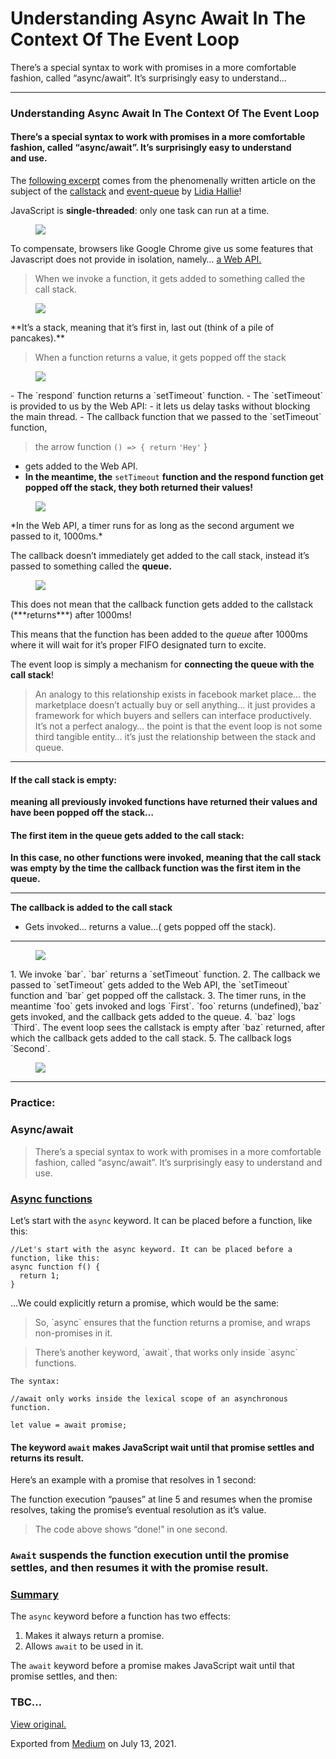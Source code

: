 # Understanding Async Await In The Context Of The Event Loop

There’s a special syntax to work with promises in a more comfortable fashion, called “async/await”. It’s surprisingly easy to understand…

---

### Understanding Async Await In The Context Of The Event Loop

#### There’s a special syntax to work with promises in a more comfortable fashion, called “async/await”. It’s surprisingly easy to understand and use.

The <a href="https://dev.to/lydiahallie/javascript-visualized-promises-async-await-5gke" class="markup--anchor markup--p-anchor">following excerpt</a> comes from the phenomenally written article on the subject of the <a href="https://dev.to/lydiahallie/javascript-visualized-promises-async-await-5gke" class="markup--anchor markup--p-anchor">callstack</a> and <a href="https://dev.to/lydiahallie/javascript-visualized-event-loop-3dif" class="markup--anchor markup--p-anchor">event-queue</a> by <a href="https://dev.to/lydiahallie" class="markup--anchor markup--p-anchor">Lidia Hallie</a>!

JavaScript is **single-threaded**: only one task can run at a time.

<figure><img src="https://cdn-images-1.medium.com/max/800/0*SLsSFiq0R6OSo89a.jpg" class="graf-image" /></figure>To compensate, browsers like Google Chrome give us some features that Javascript does not provide in isolation, namely… <a href="https://developer.mozilla.org/en-US/docs/Learn/JavaScript/Client-side_web_APIs/Introduction" class="markup--anchor markup--p-anchor">a Web API.</a>

> When we invoke a function, it gets added to something called the call stack.

<figure><img src="https://cdn-images-1.medium.com/max/800/0*MvjUSu6XfEuJWm6x.gif" class="graf-image" /></figure>**It’s a stack, meaning that it’s first in, last out (think of a pile of pancakes).**

> When a function returns a value, it gets popped off the stack

<figure><img src="https://cdn-images-1.medium.com/max/800/1*b31hiO4ynbDLRrXWEFF4aQ.png" class="graf-image" /></figure>-   <span id="590c">The `respond` function returns a `setTimeout` function.</span>
-   <span id="f2f9">The `setTimeout` is provided to us by the Web API:</span>
-   <span id="5493">it lets us delay tasks without blocking the main thread.</span>
-   <span id="2cbc">The callback function that we passed to the `setTimeout` function,</span>

> the arrow function `() => { return` `'Hey'` }

- <span id="8b76">gets added to the Web API.</span>
- <span id="1691">**In the meantime, the** `setTimeout` **function and the respond function get popped off the stack, they both returned their values!**</span>

<figure><img src="https://cdn-images-1.medium.com/max/800/1*b31hiO4ynbDLRrXWEFF4aQ.png" class="graf-image" /></figure>*In the Web API, a timer runs for as long as the second argument we passed to it, 1000ms.*

The callback doesn’t immediately get added to the call stack, instead it’s passed to something called the **queue.**

<figure><img src="https://cdn-images-1.medium.com/max/800/1*b31hiO4ynbDLRrXWEFF4aQ.png" class="graf-image" /></figure>This does not mean that the callback function gets added to the callstack (***returns***) after 1000ms!

This means that the function has been added to the _queue_ after 1000ms where it will wait for it’s proper FIFO designated turn to excite.

<span class="graf-dropCap">T</span>he event loop is simply a mechanism for **connecting the queue with the call stack**!

> An analogy to this relationship exists in facebook market place… the marketplace doesn’t actually buy or sell anything… it just provides a framework for which buyers and sellers can interface productively. It’s not a perfect analogy… the point is that the event loop is not some third tangible entity… it’s just the relationship between the stack and queue.

---

#### If the call stack is empty:

**meaning all previously invoked functions have returned their values and have been popped off the stack…**

#### The first item in the queue gets added to the call stack:

**In this case, no other functions were invoked, meaning that the call stack was empty by the time the callback function was the first item in the queue.**

---

**The callback is added to the call stack**

- <span id="045e">Gets invoked… returns a value…( gets popped off the stack).</span>

---

<figure><img src="https://cdn-images-1.medium.com/max/800/0*bpGHoLFACDcK3LxP.gif" class="graf-image" /></figure>1.  <span id="b16f">We invoke `bar`. `bar` returns a `setTimeout` function.</span>
2.  <span id="f4d5">The callback we passed to `setTimeout` gets added to the Web API, the `setTimeout` function and `bar` get popped off the callstack.</span>
3.  <span id="38c9">The timer runs, in the meantime `foo` gets invoked and logs `First`. `foo` returns (undefined),`baz` gets invoked, and the callback gets added to the queue.</span>
4.  <span id="526b">`baz` logs `Third`. The event loop sees the callstack is empty after `baz` returned, after which the callback gets added to the call stack.</span>
5.  <span id="40fe">The callback logs `Second`.</span>

<figure><img src="https://cdn-images-1.medium.com/max/800/0*YArelm5gHw4BwFZZ.gif" class="graf-image" /></figure>

---

### Practice:

### Async/await

> There’s a special syntax to work with promises in a more comfortable fashion, called “async/await”. It’s surprisingly easy to understand and use.

### <a href="#async-functions" class="markup--anchor markup--h3-anchor">Async functions</a>

Let’s start with the `async` keyword. It can be placed before a function, like this:

    //Let's start with the async keyword. It can be placed before a function, like this:
    async function f() {
      return 1;
    }

…We could explicitly return a promise, which would be the same:

> So, \`async\` ensures that the function returns a promise, and wraps non-promises in it.

> There’s another keyword, \`await\`, that works only inside \`async\` functions.

    The syntax:

    //await only works inside the lexical scope of an asynchronous function.

    let value = await promise;

#### The keyword `await` makes JavaScript wait until that promise settles and returns its result.

Here’s an example with a promise that resolves in 1 second:

The function execution “pauses” at line 5 and resumes when the promise resolves, taking the promise’s eventual resolution as it’s value.

> The code above shows “done!” in one second.

### `Await` suspends the function execution until the promise settles, and then resumes it with the promise result.

### <a href="#summary" class="markup--anchor markup--h3-anchor">Summary</a>

The `async` keyword before a function has two effects:

1.  <span id="b418">Makes it always return a promise.</span>
2.  <span id="f2f7">Allows `await` to be used in it.</span>

The `await` keyword before a promise makes JavaScript wait until that promise settles, and then:

### TBC…

[View original.](https://medium.com/p/9d241e72fc2d)

Exported from [Medium](https://medium.com) on July 13, 2021.
